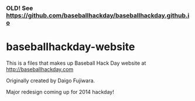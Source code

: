 ### OLD! See https://github.com/baseballhackday/baseballhackday.github.io


baseballhackday-website
=======================

This is a files that makes up Baseball Hack Day website at http://baseballhackday.com

Originally created by Daigo Fujiwara.

Major redesign coming up for 2014 hackday!


